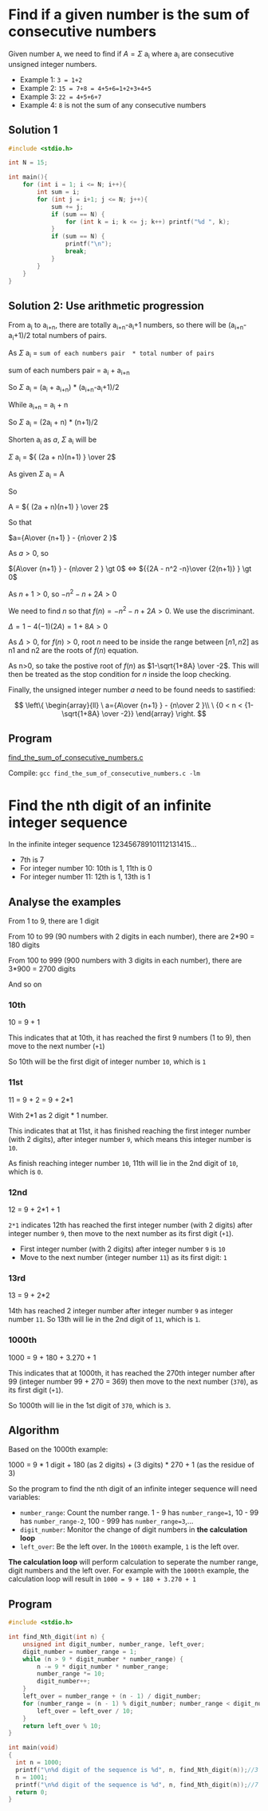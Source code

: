 # Find if a given number is the sum of consecutive numbers

Given number ``A``, we need to find if $A=\Sigma$ a<sub>i</sub> where a<sub>i</sub> are consecutive unsigned integer numbers.

* Example 1: ``3 = 1+2``
* Example 2: ``15 = 7+8 = 4+5+6=1+2+3+4+5``
* Example 3: ``22 = 4+5+6+7``
* Example 4: ``8`` is not the sum of any consecutive numbers

## Solution 1
```cpp
#include <stdio.h>

int N = 15;

int main(){
    for (int i = 1; i <= N; i++){
        int sum = i;
        for (int j = i+1; j <= N; j++){
            sum += j;
            if (sum == N) {
                for (int k = i; k <= j; k++) printf("%d ", k);
            }
            if (sum == N) {
                printf("\n");
                break;
            }    
        }
    }
}
```
## Solution 2: Use arithmetic progression

From  a<sub>i</sub> to  a<sub>i+n</sub>, there are totally a<sub>i+n</sub>-a<sub>i</sub>+1 numbers, so there will be (a<sub>i+n</sub>-a<sub>i</sub>+1)/2 total numbers of pairs. 

As $\Sigma$ a<sub>i</sub> = ``sum of each numbers pair  * total number of pairs``

sum of each numbers pair = a<sub>i</sub> + a<sub>i+n</sub>

So $\Sigma$ a<sub>i</sub> = (a<sub>i</sub> + a<sub>i+n</sub>) * (a<sub>i+n</sub>-a<sub>i</sub>+1)/2

While a<sub>i+n</sub> = a<sub>i</sub> + n

So $\Sigma$ a<sub>i</sub> = (2a<sub>i</sub> + n) * (n+1)/2

Shorten a<sub>i</sub> as $a$, $\Sigma$ a<sub>i</sub> will be

$\Sigma$ a<sub>i</sub> = ${ (2a + n)(n+1) } \over 2$

As given $\Sigma$ a<sub>i</sub> = A

So 

A = ${ (2a + n)(n+1) } \over 2$

So that

$a={A\over {n+1} } - {n\over 2 }$

As $a > 0$, so

${A\over {n+1} } - {n\over 2 } \gt 0$ ⇔ ${{2A - n^2 -n}\over {2(n+1)} } \gt 0$

As $n+1 > 0$, so $-n^2 -n + 2A > 0$

We need to find $n$ so that $f(n) = -n^2 -n + 2A \gt 0$. We use the discriminant.

$Δ=1-4(-1)(2A)=1+8A > 0$

As $Δ>0$, for $f(n) > 0$, root $n$ need to be inside the range between $[n1, n2]$ as n1 and n2 are the roots of $f(n)$ equation.

As n>0, so take the postive root of $f(n)$ as $1-\sqrt{1+8A} \over -2$. This will then be treated as the stop condition for $n$ inside the loop checking.

Finally, the unsigned integer number $a$ need to be found needs to sastified:

$$
\left\{
    \begin{array}{ll}
        \ a={A\over {n+1} } - {n\over 2 }\\
        \ {0 < n < {1-\sqrt{1+8A} \over -2}}
    \end{array}
\right.
$$

## Program

[find_the_sum_of_consecutive_numbers.c](find_the_sum_of_consecutive_numbers.c)

Compile: ``gcc find_the_sum_of_consecutive_numbers.c -lm``

# Find the nth digit of an infinite integer sequence

In the infinite integer sequence 123456789101112131415...

* 7th is 7
* For integer number 10: 10th is 1, 11th is 0
* For integer number 11: 12th is 1, 13th is 1

## Analyse the examples

From 1 to 9, there are 1 digit

From 10 to 99 (90 numbers with 2 digits in each number), there are 2*90 = 180 digits

From 100 to 999 (900 numbers with 3 digits in each number), there are 3*900 = 2700 digits

And so on

### 10th

10 = 9 + 1

This indicates that at 10th, it has reached the first 9 numbers (1 to 9), then move to the next number (``+1``)

So 10th will be the first digit of integer number ``10``, which is ``1``

### 11st

11 = 9 + 2 = 9 + 2*1

With 2*1 as 2 digit * 1 number.

This indicates that at 11st, it has finished reaching the first integer number (with 2 digits), after integer number ``9``, which means this integer number is ``10``.

As finish reaching integer number ``10``, 11th will lie in the 2nd digit of ``10``, which is ``0``.

### 12nd

12 = 9 + 2*1 + 1

``2*1`` indicates 12th has reached the first integer number (with 2 digits) after integer number ``9``, then move to the next number as its first digit (``+1``).

* First integer number (with 2 digits) after integer number ``9`` is ``10``
* Move to the next number (integer number ``11``) as its first digit: ``1``

### 13rd

13 = 9 + 2*2

14th has reached 2 integer number after integer number ``9`` as integer number ``11``. So 13th will lie in the 2nd digit of ``11``, which is ``1``.

### 1000th

1000 = 9 + 180 + 3.270 + 1

This indicates that at 1000th, it has reached the 270th integer number after 99 (integer number 99 + 270 = 369) then move to the next number (``370``), as its first digit (``+1``).

So 1000th will lie in the 1st digit of ``370``, which is ``3``.

## Algorithm

Based on the 1000th example:

1000 = 9 * 1 digit + 180 (as 2 digits) + (3 digits) * 270 + 1 (as the residue of 3)

So the program to find the nth digit of an infinite integer sequence will need variables:

* ``number_range``: Count the number range. 1 - 9 has ``number_range=1``, 10 - 99 has ``number_range-2``, 100 - 999 has ``number_range=3``,...
* ``digit_number``: Monitor the change of digit numbers in **the calculation loop**
* ``left_over``: Be the left over. In the ``1000th`` example, ``1`` is the left over.

**The calculation loop** will perform calculation to seperate the number range, digit numbers and the left over. For example with the ``1000th`` example, the calculation loop will result in ``1000 = 9 + 180 + 3.270 + 1``

## Program

```c
#include <stdio.h>

int find_Nth_digit(int n) {
    unsigned int digit_number, number_range, left_over;
    digit_number = number_range = 1;
    while (n > 9 * digit_number * number_range) {
        n -= 9 * digit_number * number_range;
        number_range *= 10;
        digit_number++;
    }
    left_over = number_range + (n - 1) / digit_number;
    for (number_range = (n - 1) % digit_number; number_range < digit_number - 1; number_range++) {
        left_over = left_over / 10;
    }
    return left_over % 10;
}

int main(void)
{
  int n = 1000;
  printf("\n%d digit of the sequence is %d", n, find_Nth_digit(n));//3
  n = 1001;
  printf("\n%d digit of the sequence is %d", n, find_Nth_digit(n));//7
  return 0;    
}
```
